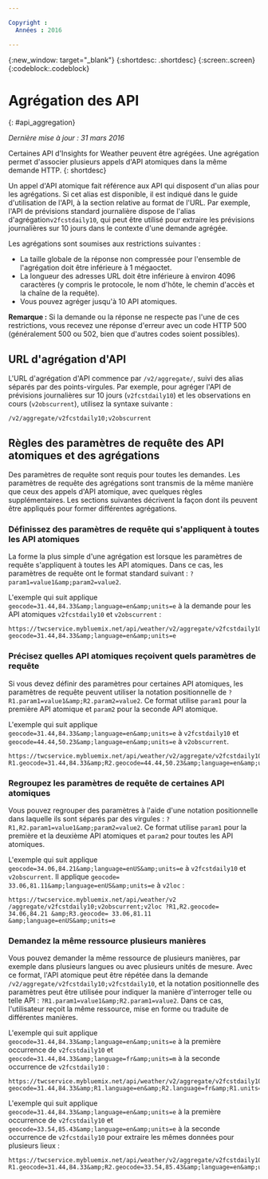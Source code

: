 ```yaml
---

Copyright :
  Années : 2016

---
```


{:new_window: target="_blank"}
{:shortdesc: .shortdesc}
{:screen:.screen}
{:codeblock:.codeblock}

# Agrégation des API
{: #api_aggregation}

*Dernière mise à jour : 31 mars 2016*

Certaines API d'Insights for Weather peuvent être agrégées. Une agrégation permet d'associer plusieurs appels d'API atomiques dans la même demande HTTP.
{: shortdesc}

Un appel d'API atomique fait référence aux API qui disposent d'un alias pour les agrégations. Si cet alias est disponible, il est indiqué dans le guide d'utilisation de l'API, à la section relative au format de l'URL. Par exemple, l'API de prévisions standard journalière dispose de l'alias d'agrégation`v2fcstdaily10`, qui peut être utilisé pour extraire les prévisions journalières sur 10 jours dans le contexte d'une demande agrégée.

Les agrégations sont soumises aux restrictions suivantes :

* La taille globale de la réponse non compressée pour l'ensemble de l'agrégation doit être inférieure à 1 mégaoctet.
* La longueur des adresses URL doit être inférieure à environ 4096 caractères (y compris le protocole, le nom d'hôte,
le chemin d'accès et la chaîne de la requête).
* Vous pouvez agréger jusqu'à 10 API atomiques.

**Remarque :** Si la demande ou la réponse ne respecte pas l'une de ces restrictions, vous recevez une
réponse d'erreur avec un code HTTP 500 (généralement 500 ou 502, bien que d'autres codes soient possibles).


## URL d'agrégation d'API
L'URL d'agrégation d'API commence par `/v2/aggregate/`, suivi des alias séparés par des points-virgules.
Par exemple, pour agréger l'API de prévisions journalières sur 10 jours (`v2fcstdaily10`) et les observations en cours (`v2obscurrent`), utilisez la syntaxe suivante :

```
/v2/aggregate/v2fcstdaily10;v2obscurrent
```

## Règles des paramètres de requête des API atomiques et des agrégations
Des paramètres de requête sont requis pour toutes les demandes. Les paramètres de requête des agrégations sont transmis de la même manière que ceux des appels d'API atomique, avec quelques règles supplémentaires. Les sections suivantes décrivent la façon dont ils peuvent être appliqués pour former différentes agrégations.

### Définissez des paramètres de requête qui s'appliquent à toutes les API atomiques

La forme la plus simple d'une agrégation est
lorsque les paramètres de requête s'appliquent à toutes les API atomiques. Dans ce cas, les paramètres de requête ont le format standard suivant : `?param1=value1&amp;param2=value2`.

L'exemple qui suit applique `geocode=31.44,84.33&amp;language=en&amp;units=e` à la demande pour les API atomiques `v2fcstdaily10` et `v2obscurrent` :


```
https://twcservice.mybluemix.net/api/weather/v2/aggregate/v2fcstdaily10;v2obscurrent?geocode=31.44,84.33&amp;language=en&amp;units=e
```

### Précisez quelles API atomiques reçoivent quels paramètres de requête

Si vous devez définir des paramètres pour certaines API atomiques, les paramètres de requête peuvent utiliser la notation positionnelle de `?R1.param1=value1&amp;R2.param2=value2`. Ce format utilise `param1` pour la première API atomique et `param2` pour la seconde API atomique. 

L'exemple qui suit applique `geocode=31.44,84.33&amp;language=en&amp;units=e` à `v2fcstdaily10` et  `geocode=44.44,50.23&amp;language=en&amp;units=e` à `v2obscurrent`.

```
https://twcservice.mybluemix.net/api/weather/v2/aggregate/v2fcstdaily10;v2obscurrent?R1.geocode=31.44,84.33&amp;R2.geocode=44.44,50.23&amp;language=en&amp;units=e
```

### Regroupez les paramètres de requête de certaines API atomiques

Vous pouvez regrouper des paramètres à l'aide d'une
notation positionnelle dans laquelle ils sont séparés par des virgules : `?R1,R2.param1=value1&amp;param2=value2`.
Ce format utilise `param1` pour la première et la deuxième API atomiques et `param2` pour toutes les API atomiques. 

L'exemple qui suit applique `geocode=34.06,84.21&amp;language=enUS&amp;units=e` à `v2fcstdaily10` et `v2obscurrent`. Il applique `geocode= 33.06,81.11&amp;language=enUS&amp;units=e` à `v2loc` :

```
https://twcservice.mybluemix.net/api/weather/v2 /aggregate/v2fcstdaily10;v2obscurrent;v2loc ?R1,R2.geocode= 34.06,84.21 &amp;R3.geocode= 33.06,81.11 &amp;language=enUS&amp;units=e
```

### Demandez la même ressource plusieurs manières

Vous pouvez demander la même ressource de plusieurs manières, par
exemple dans plusieurs langues ou avec plusieurs unités de mesure. Avec ce format, l'API atomique peut être répétée dans la demande `/v2/aggregate/v2fcstdaily10;v2fcstdaily10`, et la notation positionnelle des paramètres peut être utilisée pour indiquer la manière d'interroger telle ou telle API : `?R1.param1=value1&amp;R2.param1=value2`. Dans ce cas, l'utilisateur reçoit la même ressource, mise en forme ou traduite de différentes manières.

L'exemple qui suit applique `geocode=31.44,84.33&amp;language=en&amp;units=e` à la première occurrence de `v2fcstdaily10` et `geocode=31.44,84.33&amp;language=fr&amp;units=m` à la seconde occurrence de `v2fcstdaily10` :

```
https://twcservice.mybluemix.net/api/weather/v2/aggregate/v2fcstdaily10;v2fcstdaily10?geocode=31.44,84.33&amp;R1.language=en&amp;R2.language=fr&amp;R1.units=e&amp;R2.units=m
```

L'exemple qui suit applique `geocode=31.44,84.33&amp;language=en&amp;units=e` à la première occurrence de `v2fcstdaily10` et
`geocode=33.54,85.43&amp;language=en&amp;units=e` à la seconde occurrence de `v2fcstdaily10` pour extraire les mêmes données pour plusieurs lieux :


```
https://twcservice.mybluemix.net/api/weather/v2/aggregate/v2fcstdaily10;v2fcstdaily10?R1.geocode=31.44,84.33&amp;R2.geocode=33.54,85.43&amp;language=en&amp;units=e
```




